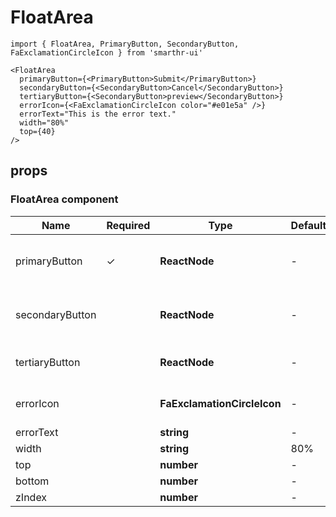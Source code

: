# FloatArea

```tsx
import { FloatArea, PrimaryButton, SecondaryButton, FaExclamationCircleIcon } from 'smarthr-ui'

<FloatArea
  primaryButton={<PrimaryButton>Submit</PrimaryButton>}
  secondaryButton={<SecondaryButton>Cancel</SecondaryButton>}
  tertiaryButton={<SecondaryButton>preview</SecondaryButton>}
  errorIcon={<FaExclamationCircleIcon color="#e01e5a" />}
  errorText="This is the error text."
  width="80%"
  top={40}
/>
```

## props

### FloatArea component

| Name      | Required | Type | DefaultValue | Description                                               |
| --------- | -------- | ----------------------------------------------------- | ------------ | --------------------------------------------------------- |
| primaryButton   | ✓        | **ReactNode**                                           | -            | This is for PrimaryButton or PrimaryButtonAnchor component.                         |
| secondaryButton      |          | **ReactNode** | -            | This is for SecondaryButton or SecondaryButtonAnchor component.                               |
| tertiaryButton      |          | **ReactNode**                                            | -            | Use a button that will be placed in the tertiaryArea.                                                         |
| errorIcon |          | **FaExclamationCircleIcon**                                            | -            | This is for FaExclamationCircleIcon component.                                |
| errorText   |          | **string**                                        | -            | The error text. 
| width   |          | **string**                                         | 80%            | FloatArea width.
| top   |          | **number**                                         | -            | value of position.
| bottom   |          | **number**                                         | -            | value of position.
| zIndex   |          | **number**                                         | -            | value of zIndex.
